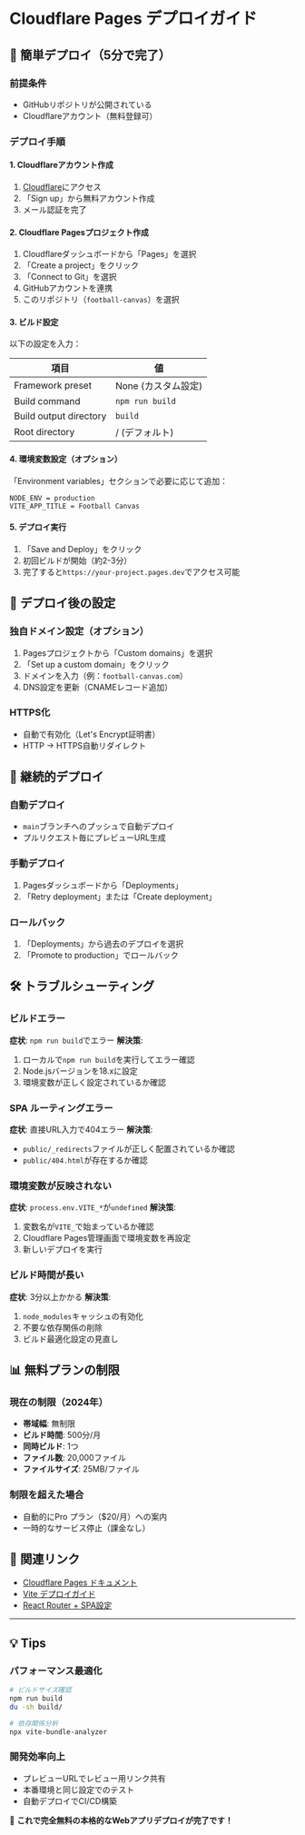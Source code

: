 # Cloudflare Pages デプロイガイド

## 🚀 簡単デプロイ（5分で完了）

### 前提条件
- GitHubリポジトリが公開されている
- Cloudflareアカウント（無料登録可）

### デプロイ手順

#### 1. Cloudflareアカウント作成
1. [Cloudflare](https://dash.cloudflare.com/)にアクセス
2. 「Sign up」から無料アカウント作成
3. メール認証を完了

#### 2. Cloudflare Pagesプロジェクト作成
1. Cloudflareダッシュボードから「Pages」を選択
2. 「Create a project」をクリック
3. 「Connect to Git」を選択
4. GitHubアカウントを連携
5. このリポジトリ（`football-canvas`）を選択

#### 3. ビルド設定
以下の設定を入力：

| 項目 | 値 |
|------|-----|
| Framework preset | None (カスタム設定) |
| Build command | `npm run build` |
| Build output directory | `build` |
| Root directory | / (デフォルト) |

#### 4. 環境変数設定（オプション）
「Environment variables」セクションで必要に応じて追加：
```
NODE_ENV = production
VITE_APP_TITLE = Football Canvas
```

#### 5. デプロイ実行
1. 「Save and Deploy」をクリック
2. 初回ビルドが開始（約2-3分）
3. 完了すると`https://your-project.pages.dev`でアクセス可能

## 🎯 デプロイ後の設定

### 独自ドメイン設定（オプション）
1. Pagesプロジェクトから「Custom domains」を選択
2. 「Set up a custom domain」をクリック
3. ドメインを入力（例：`football-canvas.com`）
4. DNS設定を更新（CNAMEレコード追加）

### HTTPS化
- 自動で有効化（Let's Encrypt証明書）
- HTTP → HTTPS自動リダイレクト

## 🔄 継続的デプロイ

### 自動デプロイ
- `main`ブランチへのプッシュで自動デプロイ
- プルリクエスト毎にプレビューURL生成

### 手動デプロイ
1. Pagesダッシュボードから「Deployments」
2. 「Retry deployment」または「Create deployment」

### ロールバック
1. 「Deployments」から過去のデプロイを選択
2. 「Promote to production」でロールバック

## 🛠️ トラブルシューティング

### ビルドエラー
**症状**: `npm run build`でエラー
**解決策**:
1. ローカルで`npm run build`を実行してエラー確認
2. Node.jsバージョンを18.xに設定
3. 環境変数が正しく設定されているか確認

### SPA ルーティングエラー
**症状**: 直接URL入力で404エラー
**解決策**:
- `public/_redirects`ファイルが正しく配置されているか確認
- `public/404.html`が存在するか確認

### 環境変数が反映されない
**症状**: `process.env.VITE_*`が`undefined`
**解決策**:
1. 変数名が`VITE_`で始まっているか確認
2. Cloudflare Pages管理画面で環境変数を再設定
3. 新しいデプロイを実行

### ビルド時間が長い
**症状**: 3分以上かかる
**解決策**:
1. `node_modules`キャッシュの有効化
2. 不要な依存関係の削除
3. ビルド最適化設定の見直し

## 📊 無料プランの制限

### 現在の制限（2024年）
- **帯域幅**: 無制限
- **ビルド時間**: 500分/月
- **同時ビルド**: 1つ
- **ファイル数**: 20,000ファイル
- **ファイルサイズ**: 25MB/ファイル

### 制限を超えた場合
- 自動的にPro プラン（$20/月）への案内
- 一時的なサービス停止（課金なし）

## 🔗 関連リンク

- [Cloudflare Pages ドキュメント](https://developers.cloudflare.com/pages/)
- [Vite デプロイガイド](https://vitejs.dev/guide/static-deploy.html)
- [React Router + SPA設定](https://reactrouter.com/en/main/guides/splatting)

---

## 💡 Tips

### パフォーマンス最適化
```bash
# ビルドサイズ確認
npm run build
du -sh build/

# 依存関係分析
npx vite-bundle-analyzer
```

### 開発効率向上
- プレビューURLでレビュー用リンク共有
- 本番環境と同じ設定でのテスト
- 自動デプロイでCI/CD構築

🎉 **これで完全無料の本格的なWebアプリデプロイが完了です！**